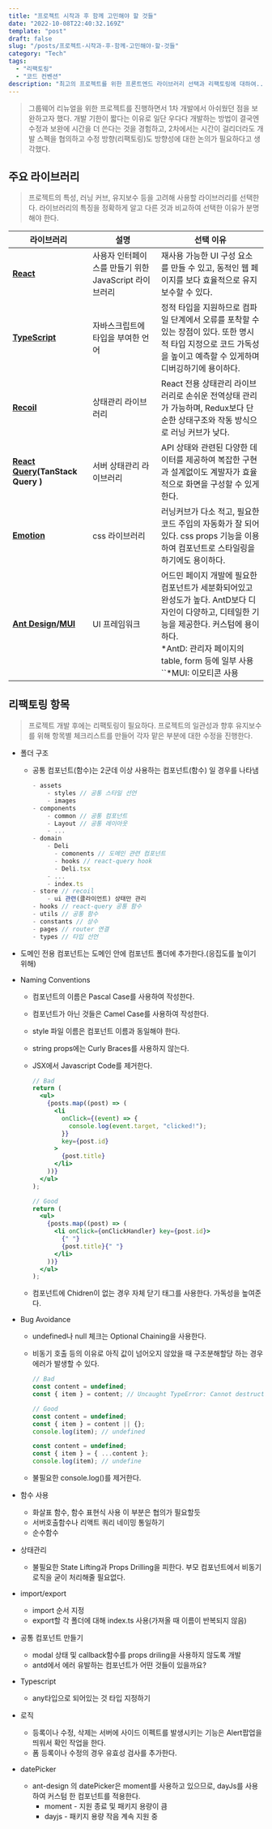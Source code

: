 ```yaml
---
title: "프로젝트 시작과 후 함께 고민해야 할 것들"
date: "2022-10-08T22:40:32.169Z"
template: "post"
draft: false
slug: "/posts/프로젝트-시작과-후-함께-고민해야-할-것들"
category: "Tech"
tags:
  - "리팩토링"
  - "코드 컨벤션"
description: "최고의 프로젝트를 위한 프론트엔드 라이브러리 선택과 리팩토링에 대하여..."
---
```


> 그룹웨어 리뉴얼을 위한 프로젝트를 진행하면서 1차 개발에서 아쉬웠던 점을 보완하고자 했다. 개발 기한이 짧다는 이유로 일단 우다다 개발하는 방법이 결국엔 수정과 보완에 시간을 더 쓴다는 것을 경험하고, 2차에서는 시간이 걸리더라도 개발 스펙을 협의하고 수정 방향(리팩토링)도 방향성에 대한 논의가 필요하다고 생각했다.

## 주요 라이브러리

> 프로젝트의 특성, 러닝 커브, 유지보수 등을 고려해 사용할 라이브러리를 선택한다. 라이브러리의 특징을 정확하게 알고 다른 것과 비교하여 선택한 이유가 분명해야 한다.

| 라이브러리                                                                                            | 설명                                                  | 선택 이유                                                                                                                                                                                                                 |
| ----------------------------------------------------------------------------------------------------- | ----------------------------------------------------- | ------------------------------------------------------------------------------------------------------------------------------------------------------------------------------------------------------------------------- |
| [**React**](https://react.dev/)                                                                       | 사용자 인터페이스를 만들기 위한 JavaScript 라이브러리 | 재사용 가능한 UI 구성 요소를 만들 수 있고, 동적인 웹 페이지를 보다 효율적으로 유지 보수할 수 있다.                                                                                                                        |
| [**TypeScript**](https://www.typescriptlang.org/)                                                     | 자바스크립트에 타입을 부여한 언어                     | 정적 타입을 지원하므로 컴파일 단계에서 오류를 포착할 수 있는 장점이 있다. 또한 명시적 타입 지정으로 코드 가독성을 높이고 예측할 수 있게하며 디버깅하기에 용이하다.                                                        |
| [**Recoil**](https://recoiljs.org/ko/)                                                                | 상태관리 라이브러리                                   | React 전용 상태관리 라이브러리로 손쉬운 전역상태 관리가 가능하며, Redux보다 단순한 상태구조와 작동 방식으로 러닝 커브가 낮다.                                                                                             |
| [**React Query**](https://tanstack.com/query/latest/docs/react/overview)**(TanStack Query )**         | 서버 상태관리 라이브러리                              | API 상태와 관련된 다양한 데이터를 제공하여 복잡한 구현과 설계없이도 계발자가 효율적으로 화면을 구성할 수 있게 한다.                                                                                                       |
| [**Emotion**](https://emotion.sh/docs/introduction)                                                   | css 라이브러리                                        | 러닝커브가 다소 적고, 필요한 코드 주입의 자동화가 잘 되어있다. css props 기능을 이용하여 컴포넌트로 스타일링을 하기에도 용이하다.                                                                                         |
| [**Ant Design**](https://ant.design/components/overview/)**/**[**MUI**](https://mui.com/material-ui/) | UI 프레임워크                                         | 어드민 페이지 개발에 필요한 컴포넌트가 세분화되어있고 완성도가 높다. AntD보다 디자인이 다양하고, 디테일한 기능을 제공한다. 커스텀에 용이하다.<br />*AntD: 관리자 페이지의 table, form 등에 일부 사용``*MUI: 이모티콘 사용 |

## 리팩토링 항목

> 프로젝트 개발 후에는 리팩토링이 필요하다. 프로젝트의 일관성과 향후 유지보수를 위해 항목별 체크리스트를 만들어 각자 맡은 부분에 대한 수정을 진행한다.

- 폴더 구조

  - 공통 컴포넌트(함수)는 2군데 이상 사용하는 컴포넌트(함수) 일 경우를 나타냄

    ```jsx
    - assets
        - styles // 공통 스타일 선언
        - images
    - components
        - common // 공통 컴포넌트
        - Layout // 공통 레이아웃
    	- ...
    - domain
        - Deli
          - comonents // 도메인 관련 컴포넌트
          - hooks // react-query hook
          - Deli.tsx
    	- ...
        - index.ts
    - store // recoil
        - ui 관련(클라이언트) 상태만 관리
    - hooks // react-query 공통 함수
    - utils // 공통 함수
    - constants // 상수
    - pages // router 연결
    - types // 타입 선언
    ```

- 도메인 전용 컴포넌트는 도메인 안에 컴포넌트 폴더에 추가한다.(응집도를 높이기 위해)

- Naming Conventions

  - 컴포넌트의 이름은 Pascal Case를 사용하여 작성한다.
  - 컴포넌트가 아닌 것들은 Camel Case를 사용하여 작성한다.
  - style 파일 이름은 컴포넌트 이름과 동일해야 한다.
  - string props에는 Curly Braces를 사용하지 않는다.
  - JSX에서 Javascript Code를 제거한다.

    ```jsx
    // Bad
    return (
      <ul>
        {posts.map((post) => (
          <li
            onClick={(event) => {
              console.log(event.target, "clicked!");
            }}
            key={post.id}
          >
            {post.title}
          </li>
        ))}
      </ul>
    );

    // Good
    return (
      <ul>
        {posts.map((post) => (
          <li onClick={onClickHandler} key={post.id}>
            {" "}
            {post.title}{" "}
          </li>
        ))}
      </ul>
    );
    ```

  - 컴포넌트에 Chidren이 없는 경우 자체 닫기 태그를 사용한다. 가독성을 높여준다.

- Bug Avoidance

  - undefined나 null 체크는 Optional Chaining을 사용한다.
  - 비동기 호출 등의 이유로 아직 값이 넘어오지 않았을 때 구조분해할당 하는 경우 에러가 발생할 수 있다.

    ```jsx
    // Bad
    const content = undefined;
    const { item } = content; // Uncaught TypeError: Cannot destructure property 'item' of 'content' as it is undefined.

    // Good
    const content = undefined;
    const { item } = content || {};
    console.log(item); // undefined

    const content = undefined;
    const { item } = { ...content };
    console.log(item); // undefine
    ```

  - 불필요한 console.log()를 제거한다.

- 함수 사용

  - 화살표 함수, 함수 표현식 사용 이 부분은 협의가 필요할듯
  - 서버호출함수나 리액트 쿼리 네이밍 통일하기
  - 순수함수

- 상태관리

  - 불필요한 State Lifting과 Props Drilling을 피한다. 부모 컴포넌트에서 비동기 로직을 굳이 처리해줄 필요없다.

- import/export

  - import 순서 지정
  - export할 각 폴더에 대해 index.ts 사용(가져올 때 이름이 반복되지 않음)

- 공통 컴포넌트 만들기

  - modal 상태 및 callback함수를 props driling을 사용하지 않도록 개발
  - antd에서 에러 유발하는 컴포넌트가 어떤 것들이 있을까요?

- Typescript

  - any타입으로 되어있는 것 타입 지정하기

- 로직

  - 등록이나 수정, 삭제는 서버에 사이드 이펙트를 발생시키는 기능은 Alert팝업을 띄워서 확인 작업을 한다.
  - 폼 등록이나 수정의 경우 유효성 검사를 추가한다.

- datePicker
  - ant-design 의 datePicker은 moment를 사용하고 있으므로, dayJs를 사용하여 커스텀 한 컴포넌트를 적용한다.
    - moment - 지원 종료 및 패키지 용량이 큼
    - dayjs - 패키지 용량 작음 계속 지원 중
